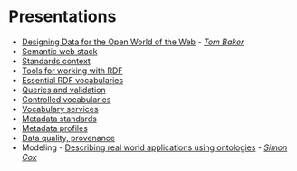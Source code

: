 # Presentations

- [Designing Data for the Open World of the Web](./docs/Baker_20120606_2100-linked-data.pptx) - [_Tom Baker_](https://github.com/tombaker)
- [Semantic web stack]()
- [Standards context]()
- [Tools for working with RDF]()
- [Essential RDF vocabularies]()
- [Queries and validation]()
- [Controlled vocabularies]()
- [Vocabulary services]()
- [Metadata standards]()
- [Metadata profiles]()
- [Data quality, provenance]()
- Modeling - [Describing real world applications using ontologies](https://docs.google.com/presentation/d/19N2moAypUyuqYPIWSOE4mb0wIBVhFPenbpOkq3u4sYo) - [_Simon Cox_](https://orcid.org/0000-0002-3884-3420)

